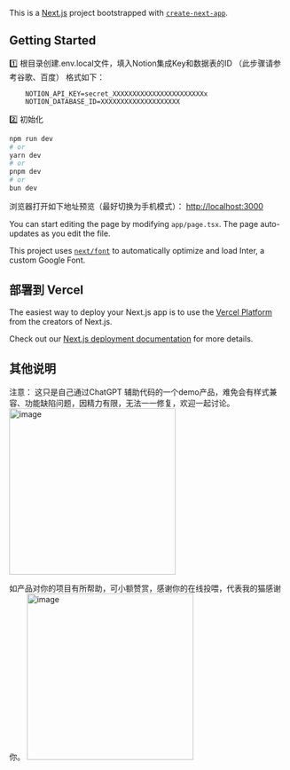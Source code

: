 This is a [Next.js](https://nextjs.org/) project bootstrapped with [`create-next-app`](https://github.com/vercel/next.js/tree/canary/packages/create-next-app).

## Getting Started

1️⃣ 根目录创建.env.local文件，填入Notion集成Key和数据表的ID 
（此步骤请参考谷歌、百度）
格式如下：
````
 	NOTION_API_KEY=secret_XXXXXXXXXXXXXXXXXXXXXXXx
	NOTION_DATABASE_ID=XXXXXXXXXXXXXXXXXXXX
````


2️⃣ 初始化

```bash
npm run dev
# or
yarn dev
# or
pnpm dev
# or
bun dev
```

浏览器打开如下地址预览（最好切换为手机模式）： [http://localhost:3000](http://localhost:3000) 

You can start editing the page by modifying `app/page.tsx`. The page auto-updates as you edit the file.

This project uses [`next/font`](https://nextjs.org/docs/basic-features/font-optimization) to automatically optimize and load Inter, a custom Google Font.


## 部署到 Vercel

The easiest way to deploy your Next.js app is to use the [Vercel Platform](https://vercel.com/new?utm_medium=default-template&filter=next.js&utm_source=create-next-app&utm_campaign=create-next-app-readme) from the creators of Next.js.

Check out our [Next.js deployment documentation](https://nextjs.org/docs/deployment) for more details.


## 其他说明
 注意： 这只是自己通过ChatGPT 辅助代码的一个demo产品，难免会有样式兼容、功能缺陷问题，因精力有限，无法一一修复，欢迎一起讨论。
<img src="https://github.com/yiquan00/Notion-smartisan-notes/assets/28920229/856e92dc-9640-4656-84e9-c6cde81a2391" width="300" height="auto" alt="image">

 
 如产品对你的项目有所帮助，可小额赞赏，感谢你的在线投喂，代表我的猫感谢你。
 <img src="[https://github.com/yiquan00/Notion-smartisan-notes/assets/28920229/856e92dc-9640-4656-84e9-c6cde81a2391](https://github.com/yiquan00/Notion-smartisan-notes/assets/28920229/5c5c41d5-ca77-4fce-9249-546e028c6205)" width="300" height="auto" alt="image">



